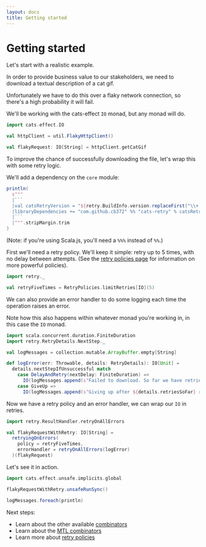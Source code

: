 ```yaml
---
layout: docs
title: Getting started
---
```


# Getting started

Let's start with a realistic example.

In order to provide business value to our stakeholders, we need to download a
textual description of a cat gif.

Unfortunately we have to do this over a flaky network connection, so there's a
high probability it will fail.

We'll be working with the cats-effect `IO` monad, but any monad will do.

```scala mdoc:silent
import cats.effect.IO

val httpClient = util.FlakyHttpClient()

val flakyRequest: IO[String] = httpClient.getCatGif
```

To improve the chance of successfully downloading the file, let's wrap this with
some retry logic.

We'll add a dependency on the `core` module:

````scala mdoc:passthrough
println(
  s"""
  |```
  |val catsRetryVersion = "${retry.BuildInfo.version.replaceFirst("\\+.*", "")}"
  |libraryDependencies += "com.github.cb372" %% "cats-retry" % catsRetryVersion,
  |```
  |""".stripMargin.trim
)
````

(Note: if you're using Scala.js, you'll need a `%%%` instead of `%%`.)

First we'll need a retry policy. We'll keep it simple: retry up to 5 times, with
no delay between attempts. (See the [retry policies page](policies.html) for
information on more powerful policies).

```scala mdoc:silent
import retry._

val retryFiveTimes = RetryPolicies.limitRetries[IO](5)
```

We can also provide an error handler to do some logging each time the operation
raises an error.

Note how this also happens within whatever monad you're working in, in this case
the `IO` monad.

```scala mdoc:silent
import scala.concurrent.duration.FiniteDuration
import retry.RetryDetails.NextStep._

val logMessages = collection.mutable.ArrayBuffer.empty[String]

def logError(err: Throwable, details: RetryDetails): IO[Unit] =
  details.nextStepIfUnsuccessful match
    case DelayAndRetry(nextDelay: FiniteDuration) =>
      IO(logMessages.append(s"Failed to download. So far we have retried ${details.retriesSoFar} times."))
    case GiveUp =>
      IO(logMessages.append(s"Giving up after ${details.retriesSoFar} retries"))
```

Now we have a retry policy and an error handler, we can wrap our `IO` in retries.

```scala mdoc:silent
import retry.ResultHandler.retryOnAllErrors

val flakyRequestWithRetry: IO[String] =
  retryingOnErrors(
    policy = retryFiveTimes,
    errorHandler = retryOnAllErrors(logError)
  )(flakyRequest)
```

Let's see it in action.

```scala mdoc
import cats.effect.unsafe.implicits.global

flakyRequestWithRetry.unsafeRunSync()

logMessages.foreach(println)
```

Next steps:

- Learn about the other available [combinators](combinators.html)
- Learn about the [MTL combinators](mtl-combinators.html)
- Learn more about [retry policies](policies.html)
